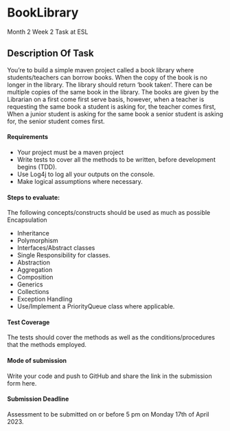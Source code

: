# BookLibrary
Month 2 Week 2 Task at ESL

## Description Of Task
You’re to build a simple maven project called a book library where students/teachers can borrow books.
When the copy of the book is no longer in the library. 
The library should return ‘book taken’. 
There can be multiple copies of the same book in the library.
The books are given by the Librarian on a first come first serve basis, however,
when a teacher is requesting the same book a student is asking for, the teacher comes first,
When a junior student is asking for the same book a senior student is asking for, the senior student comes first.

#### Requirements
* Your project must be a maven project
* Write tests to cover all the methods to be written, before development begins (TDD).
* Use Log4j to log all your outputs on the console.
* Make logical assumptions where necessary.

#### Steps to evaluate:
The following concepts/constructs should be used as much as possible
Encapsulation
* Inheritance
* Polymorphism
* Interfaces/Abstract classes
* Single Responsibility for classes.
* Abstraction
* Aggregation
* Composition
* Generics
* Collections
* Exception Handling
* Use/Implement a PriorityQueue class where applicable.

#### Test Coverage
The tests should cover the methods as well as the conditions/procedures that the methods employed.


#### Mode of submission
Write your code and push to GitHub and share the link in the submission form here. 

#### Submission Deadline
Assessment to be submitted on or before 5 pm on Monday 17th of April 2023.